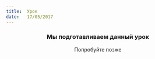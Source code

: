 ```yaml
---
title:  Урок
date:   17/05/2017
---
```


### <center>Мы подготавливаем данный урок</center>
<center>Попробуйте позже</center>